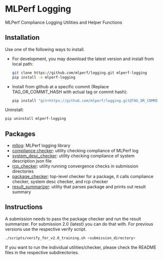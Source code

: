 # MLPerf Logging

MLPerf Compliance Logging Utilities and Helper Functions

## Installation

Use one of the following ways to install.

- For development, you may download the latest version and install from local path:

  ```sh
  git clone https://github.com/mlperf/logging.git mlperf-logging
  pip install -e mlperf-logging
  ```

- Install from github at a specific commit (Replace TAG_OR_COMMIT_HASH with actual tag or commit hash):
  ```sh
  pip install "git+https://github.com/mlperf/logging.git@TAG_OR_COMMIT_HASH"
  ```

Uninstall:

```sh
pip uninstall mlperf-logging
```

## Packages

- [mllog](mlperf_logging/mllog): MLPerf logging library
- [compliance checker](mlperf_logging/compliance_checker): utility checking compliance of MLPerf log
- [system_desc_checker](mlperf_logging/system_desc_checker): utility checking compliance of system description json file
- [rcp_checker](mlperf_logging/rcp_checker): utility running convergence checks in submission directories
- [package_checker](mlperf_logging/package_checker): top-level checker for a package, it calls compliance checker, system desc checker, and rcp checker
- [result_summarizer](mlperf_logging/result_summarizer): utility that parses package and prints out result summary

## Instructions

A submission needs to pass the package checker and run the result summarizer.
For submission 2.0 (latest) you can do that with. For previous versions use the respective verify script.

```sh
./scripts/verify_for_v2.0_training.sh <submission_directory>
```

If you want to run the individual utilities/checker, please check the README files in the respective subdirectories.

